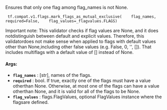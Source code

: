 Ensures that only one flag among flag_names is not None.

```
 tf.compat.v1.flags.mark_flags_as_mutual_exclusive(    flag_names,    required=False,    flag_values=_flagvalues.FLAGS) 
```

Important note: This validator checks if flag values are None, and it does notdistinguish between default and explicit values. Therefore, this validatordoes not make sense when applied to flags with default values other than None,including other false values (e.g. False, 0, '', []). That includes multiflags with a default value of [] instead of None.

#### Args:
- **`flag_names`** : [str], names of the flags.
- **`required`** : bool. If true, exactly one of the flags must have a value otherthan None. Otherwise, at most one of the flags can have a value otherthan None, and it is valid for all of the flags to be None.
- **`flag_values`** : flags.FlagValues, optional FlagValues instance where the flagsare defined.
